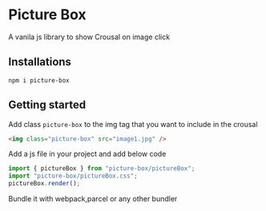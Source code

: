 # Picture Box

A vanila js library to show Crousal on image click

## Installations

`npm i picture-box`

## Getting started

Add class `picture-box` to the img tag that you want to include in the crousal

```html
<img class="picture-box" src="image1.jpg" />
```

Add a js file in your project and add below code

```js
import { pictureBox } from "picture-box/pictureBox";
import "picture-box/pictureBox.css";
pictureBox.render();
```

Bundle it with webpack,parcel or any other bundler
